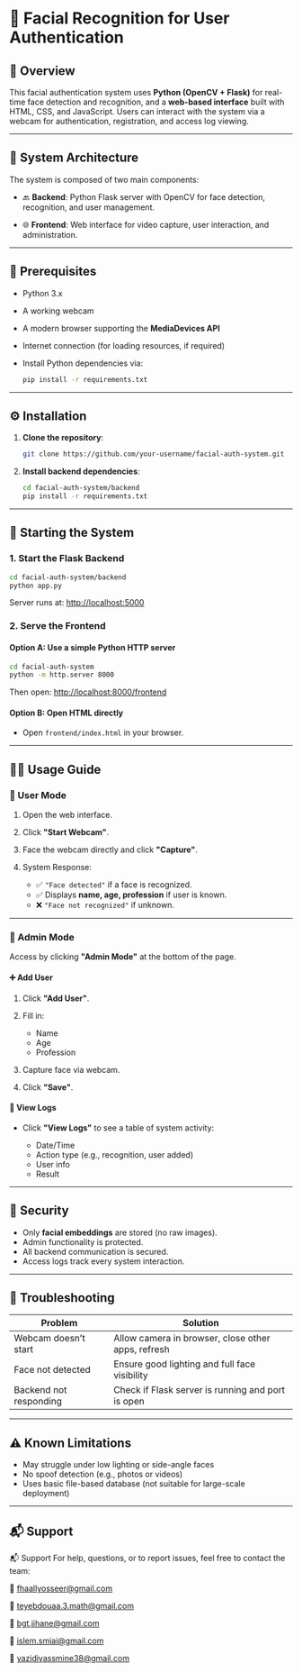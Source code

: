 # 🧠 Facial Recognition for User Authentication

## 🧾 Overview

This facial authentication system uses **Python (OpenCV + Flask)** for real-time face detection and recognition, and a **web-based interface** built with HTML, CSS, and JavaScript. Users can interact with the system via a webcam for authentication, registration, and access log viewing.

---

## 🧩 System Architecture

The system is composed of two main components:

* 🔙 **Backend**:
  Python Flask server with OpenCV for face detection, recognition, and user management.

* 🌐 **Frontend**:
  Web interface for video capture, user interaction, and administration.

---

## 🧱 Prerequisites

* Python 3.x
* A working webcam
* A modern browser supporting the **MediaDevices API**
* Internet connection (for loading resources, if required)
* Install Python dependencies via:

  ```bash
  pip install -r requirements.txt
  ```

---

## ⚙️ Installation

1. **Clone the repository**:

   ```bash
   git clone https://github.com/your-username/facial-auth-system.git
   ```

2. **Install backend dependencies**:

   ```bash
   cd facial-auth-system/backend
   pip install -r requirements.txt
   ```

---

## 🚀 Starting the System

### 1. Start the Flask Backend

```bash
cd facial-auth-system/backend
python app.py
```

Server runs at: [http://localhost:5000](http://localhost:5000)

### 2. Serve the Frontend

#### Option A: Use a simple Python HTTP server

```bash
cd facial-auth-system
python -m http.server 8000
```

Then open: [http://localhost:8000/frontend](http://localhost:8000/frontend)

#### Option B: Open HTML directly

* Open `frontend/index.html` in your browser.

---

## 🧑‍💻 Usage Guide

### 👤 User Mode

1. Open the web interface.
2. Click **"Start Webcam"**.
3. Face the webcam directly and click **"Capture"**.
4. System Response:

   * ✅ `"Face detected"` if a face is recognized.
   * ✅ Displays **name, age, profession** if user is known.
   * ❌ `"Face not recognized"` if unknown.

---

### 🔐 Admin Mode

Access by clicking **"Admin Mode"** at the bottom of the page.

#### ➕ Add User

1. Click **"Add User"**.
2. Fill in:

   * Name
   * Age
   * Profession
3. Capture face via webcam.
4. Click **"Save"**.

#### 📄 View Logs

* Click **"View Logs"** to see a table of system activity:

  * Date/Time
  * Action type (e.g., recognition, user added)
  * User info
  * Result

---

## 🔐 Security

* Only **facial embeddings** are stored (no raw images).
* Admin functionality is protected.
* All backend communication is secured.
* Access logs track every system interaction.

---

## 🧰 Troubleshooting

| Problem                | Solution                                           |
| ---------------------- | -------------------------------------------------- |
| Webcam doesn’t start   | Allow camera in browser, close other apps, refresh |
| Face not detected      | Ensure good lighting and full face visibility      |
| Backend not responding | Check if Flask server is running and port is open  |

---

## ⚠️ Known Limitations

* May struggle under low lighting or side-angle faces
* No spoof detection (e.g., photos or videos)
* Uses basic file-based database (not suitable for large-scale deployment)

---

## 📬 Support

📬 Support
For help, questions, or to report issues, feel free to contact the team:

📧 fhaallyosseer@gmail.com

📧 teyebdouaa.3.math@gmail.com

📧 bgt.jihane@gmail.com

📧 islem.smiai@gmail.com

📧 yazidiyassmine38@gmail.com


